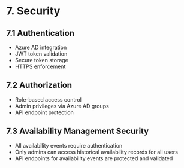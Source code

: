 # 7. Security

## 7.1 Authentication

- Azure AD integration
- JWT token validation
- Secure token storage
- HTTPS enforcement

## 7.2 Authorization

- Role-based access control
- Admin privileges via Azure AD groups
- API endpoint protection

## 7.3 Availability Management Security

- All availability events require authentication
- Only admins can access historical availability records for all users
- API endpoints for availability events are protected and validated

